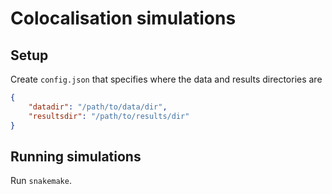 # Colocalisation simulations

## Setup

Create `config.json` that specifies where the data and results directories are

```json
{
    "datadir": "/path/to/data/dir",
    "resultsdir": "/path/to/results/dir"
}
```

## Running simulations

Run `snakemake`.

